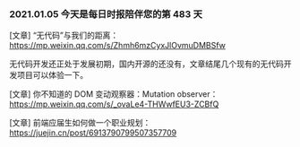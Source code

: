 ### 2021.01.05 今天是每日时报陪伴您的第 483 天

[文章] “无代码”与我们的距离：<https://mp.weixin.qq.com/s/Zhmh6mzCyxJlOvmuDMBSfw>

无代码开发还正处于发展初期，国内开源的还没有，文章结尾几个现有的无代码开发项目可以体验一下。

[文章] 你不知道的 DOM 变动观察器：Mutation observer：<https://mp.weixin.qq.com/s/_ovaLe4-THWwfEU3-ZCBfQ>

[文章] 前端应届生如何做一个职业规划：<https://juejin.cn/post/6913790799507357709>
